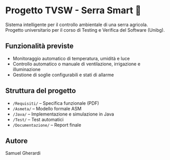 # Progetto TVSW - Serra Smart 🌱

Sistema intelligente per il controllo ambientale di una serra agricola.  
Progetto universitario per il corso di Testing e Verifica del Software (Unibg).

## Funzionalità previste
- Monitoraggio automatico di temperatura, umidità e luce
- Controllo automatico o manuale di ventilazione, irrigazione e illuminazione
- Gestione di soglie configurabili e stati di allarme

## Struttura del progetto
- `/Requisiti/` – Specifica funzionale (PDF)
- `/Asmeta/` – Modello formale ASM
- `/Java/` – Implementazione e simulazione in Java
- `/Test/` – Test automatici
- `/Documentazione/` – Report finale

## Autore
Samuel Gherardi